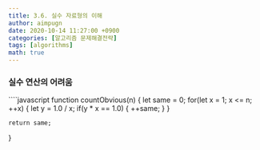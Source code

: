 ```yaml
---
title: 3.6. 실수 자료형의 이해
author: aimpugn
date: 2020-10-14 11:27:00 +0900
categories: [알고리즘 문제해결전략]
tags: [algorithms]
math: true
---
```


<h3>실수 연산의 어려움</h3>
````javascript
function countObvious(n) {
    let same = 0;
    for(let x = 1; x <= n; ++x) {
        let y = 1.0 / x;
         if(y * x == 1.0) {
             ++same;
         }
    }

    return same;
}
````